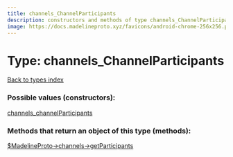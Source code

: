 ```yaml
---
title: channels_ChannelParticipants
description: constructors and methods of type channels_ChannelParticipants
image: https://docs.madelineproto.xyz/favicons/android-chrome-256x256.png
---
```

# Type: channels\_ChannelParticipants  
[Back to types index](index.md)



### Possible values (constructors):

[channels\_channelParticipants](../constructors/channels_channelParticipants.md)  



### Methods that return an object of this type (methods):

[$MadelineProto->channels->getParticipants](../methods/channels_getParticipants.md)  



